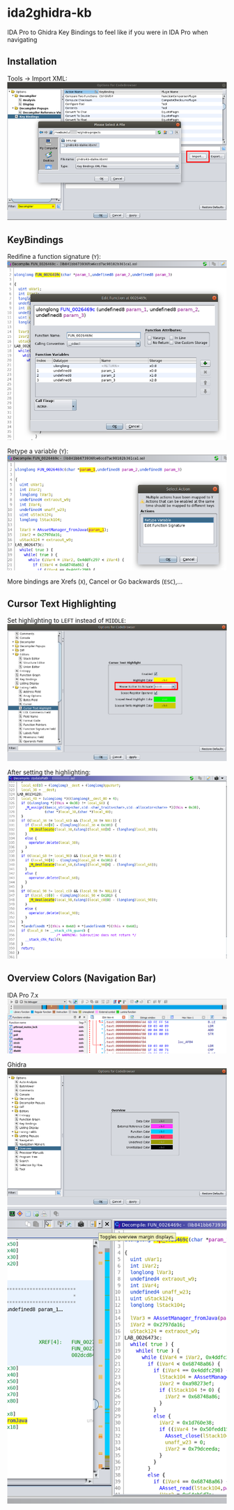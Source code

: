 # ida2ghidra-kb
IDA Pro to Ghidra Key Bindings to feel like if you were in IDA Pro when navigating

## Installation

Tools -> Import XML:
![img](https://github.com/enovella/ida2ghidra-kb/blob/master/img/import-keybindings.png)

## KeyBindings

Redifine a function signature (`Y`):
![img](https://github.com/enovella/ida2ghidra-kb/blob/master/img/ghidra-redefine-fnc.png)

Retype a variable (`Y`):
![img](https://github.com/enovella/ida2ghidra-kb/blob/master/img/ghidra-retype-var-arg.png)

More bindings are Xrefs (`X`), Cancel or Go backwards (`ESC`),...

## Cursor Text Highlighting

Set highlighting to `LEFT` instead of `MIDDLE`:
![img](https://github.com/enovella/ida2ghidra-kb/blob/master/img/ghidra-cursor-highlighting.png)

After setting the highlighting:
![img](https://github.com/enovella/ida2ghidra-kb/blob/master/img/ghidra-cursor-highlighting-after.png)

## Overview Colors (Navigation Bar)

IDA Pro 7.x
![img](https://github.com/enovella/ida2ghidra-kb/blob/master/img/ida-overview-colors)

Ghidra
![img](https://github.com/enovella/ida2ghidra-kb/blob/master/img/ghidra-overview-colors.png)
![img](https://github.com/enovella/ida2ghidra-kb/blob/master/img/ghidra-overview-colors-toggle.png)

